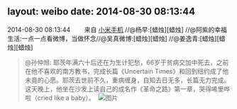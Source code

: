 layout: weibo
date: 2014-08-30 08:13:44
---
<meta name="referrer" content="no-referrer" />

2014-08-30 08:13:44  &nbsp;&nbsp;&nbsp;&nbsp;&nbsp;&nbsp; 来自 <a href="http://app.weibo.com/t/feed/22zMnn" rel="nofollow">小米手机</a>
//@杨早:[蜡烛][蜡烛] //@阿紫的幸福生活:一点一点看微博，当做怀念//@吴真微博:[蜡烛][蜡烛] //@姜逸青:[蜡烛][蜡烛][蜡烛]
>  @孙仲旭: 耶茨年满六十后还在为生计犯愁，66岁于贫病交加中死去，之前在他不喜欢的南方教书，完成长篇《Uncertain Times》和回到纽约成了他未竟的心愿。耶茨去世前不久，重病缠身，自知去日无多，长篇无力完成。这天晚上，他坐在沙发上读自己的成名作《革命之路》第一章，哭得唏里哗啦（cried like a baby）。 ​​​
>  ![图片](https://ww4.sinaimg.cn/large/7f772715gw1dmorz6ugwpj.jpg)
